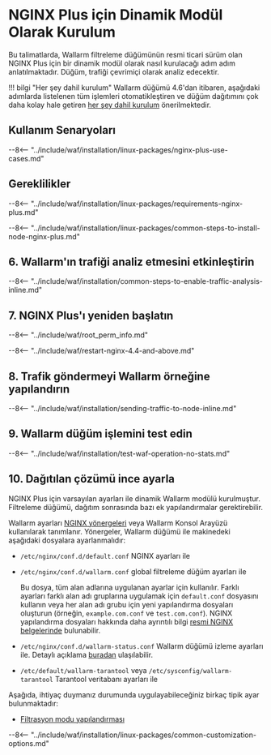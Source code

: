 [img-wl-console-users]: ../../../../images/check-user-no-2fa.png
[wallarm-status-instr]: ../../../../admin-en/configure-statistics-service.md
[memory-instr]: ../../../../admin-en/configuration-guides/allocate-resources-for-node.md
[waf-directives-instr]: ../../../../admin-en/configure-parameters-en.md
[ptrav-attack-docs]: ../../../../attacks-vulns-list.md#path-traversal
[attacks-in-ui-image]: ../../../../images/admin-guides/test-attacks-quickstart.png
[waf-mode-instr]: ../../../../admin-en/configure-wallarm-mode.md
[logging-instr]: ../../../../admin-en/configure-logging.md
[proxy-balancer-instr]: ../../../../admin-en/using-proxy-or-balancer-en.md
[process-time-limit-instr]: ../../../../admin-en/configure-parameters-en.md#wallarm_process_time_limit
[configure-selinux-instr]: ../../../../admin-en/configure-selinux.md
[configure-proxy-balancer-instr]: ../../../../admin-en/configuration-guides/access-to-wallarm-api-via-proxy.md
[update-instr]: ../../../../updating-migrating/nginx-modules.md
[install-postanalytics-docs]: ../../../../admin-en/installation-postanalytics-en/
[waf-mode-recommendations]: ../../../../about-wallarm/deployment-best-practices.md#follow-recommended-onboarding-steps
[ip-lists-docs]: ../../../../user-guides/ip-lists/overview.md
[versioning-policy]: ../../../../updating-migrating/versioning-policy.md#version-list
[install-postanalytics-instr]: ../../../../admin-en/installation-postanalytics-en.md
[waf-installation-instr-latest]: /installation/nginx-plus/
[img-node-with-several-instances]: ../../../../images/user-guides/nodes/wallarm-node-with-two-instances.png
[img-create-wallarm-node]: ../../../../images/user-guides/nodes/create-cloud-node.png
[nginx-custom]: ../../../custom/custom-nginx-version.md
[node-token]: ../../../../quickstart.md#deploy-the-wallarm-filtering-node
[api-token]: ../../../../user-guides/settings/api-tokens.md
[wallarm-token-types]: ../../../../user-guides/nodes/nodes.md#api-and-node-tokens-for-node-creation
[platform]: ../../../../installation/supported-deployment-options.md
[img-grouped-nodes]: ../../../../images/user-guides/nodes/grouped-nodes.png

# NGINX Plus için Dinamik Modül Olarak Kurulum

Bu talimatlarda, Wallarm filtreleme düğümünün resmi ticari sürüm olan NGINX Plus için bir dinamik modül olarak nasıl kurulacağı adım adım anlatılmaktadır. Düğüm, trafiği çevrimiçi olarak analiz edecektir.

!!! bilgi "Her şey dahil kurulum"
    Wallarm düğümü 4.6'dan itibaren, aşağıdaki adımlarda listelenen tüm işlemleri otomatikleştiren ve düğüm dağıtımını çok daha kolay hale getiren [her şey dahil kurulum](../../../../installation/nginx/all-in-one.md) önerilmektedir.

## Kullanım Senaryoları

--8<-- "../include/waf/installation/linux-packages/nginx-plus-use-cases.md"

## Gereklilikler

--8<-- "../include/waf/installation/linux-packages/requirements-nginx-plus.md"

--8<-- "../include/waf/installation/linux-packages/common-steps-to-install-node-nginx-plus.md"

## 6. Wallarm'ın trafiği analiz etmesini etkinleştirin

--8<-- "../include/waf/installation/common-steps-to-enable-traffic-analysis-inline.md"

## 7. NGINX Plus'ı yeniden başlatın

--8<-- "../include/waf/root_perm_info.md"

--8<-- "../include/waf/restart-nginx-4.4-and-above.md"

## 8. Trafik göndermeyi Wallarm örneğine yapılandırın

--8<-- "../include/waf/installation/sending-traffic-to-node-inline.md"

## 9. Wallarm düğüm işlemini test edin

--8<-- "../include/waf/installation/test-waf-operation-no-stats.md"

## 10. Dağıtılan çözümü ince ayarla

NGINX Plus için varsayılan ayarları ile dinamik Wallarm modülü kurulmuştur. Filtreleme düğümü, dağıtım sonrasında bazı ek yapılandırmalar gerektirebilir.

Wallarm ayarları [NGINX yönergeleri](../../../../admin-en/configure-parameters-en.md) veya Wallarm Konsol Arayüzü kullanılarak tanımlanır. Yönergeler, Wallarm düğümü ile makinedeki aşağıdaki dosyalara ayarlanmalıdır:

* `/etc/nginx/conf.d/default.conf` NGINX ayarları ile
* `/etc/nginx/conf.d/wallarm.conf` global filtreleme düğüm ayarları ile

    Bu dosya, tüm alan adlarına uygulanan ayarlar için kullanılır. Farklı ayarları farklı alan adı gruplarına uygulamak için `default.conf` dosyasını kullanın veya her alan adı grubu için yeni yapılandırma dosyaları oluşturun (örneğin, `example.com.conf` ve `test.com.conf`). NGINX yapılandırma dosyaları hakkında daha ayrıntılı bilgi [resmi NGINX belgelerinde](https://nginx.org/en/docs/beginners_guide.html) bulunabilir.
* `/etc/nginx/conf.d/wallarm-status.conf` Wallarm düğümü izleme ayarları ile. Detaylı açıklama [buradan][wallarm-status-instr] ulaşılabilir.
* `/etc/default/wallarm-tarantool` veya `/etc/sysconfig/wallarm-tarantool` Tarantool veritabanı ayarları ile

Aşağıda, ihtiyaç duymanız durumunda uygulayabileceğiniz birkaç tipik ayar bulunmaktadır:

* [Filtrasyon modu yapılandırması][waf-mode-instr]

--8<-- "../include/waf/installation/linux-packages/common-customization-options.md"